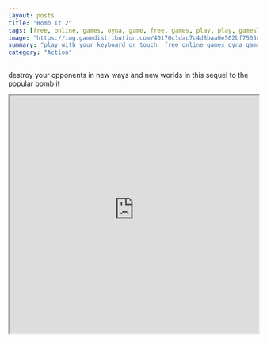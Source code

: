 ```yaml
---
layout: posts
title: "Bomb It 2"
tags: [free, online, games, oyna, game, free, games, play, play, games]
image: "https://img.gamedistribution.com/40170c1dac7c4d8baa0e502bf7505c07.jpg"
summary: "play with your keyboard or touch  free online games oyna game free games play play games"
category: "Action"
---
```


destroy your opponents in new ways and new worlds in this sequel to the popular bomb it

<iframe width="100%" height="480px;" src="https://html5.gamedistribution.com/40170c1dac7c4d8baa0e502bf7505c07/"></iframe>